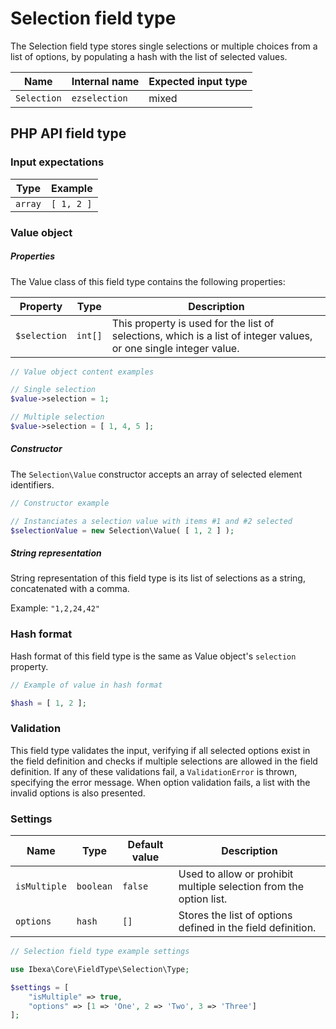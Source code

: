 # Selection field type

The Selection field type stores single selections or multiple choices from a list of options, by populating a hash with the list of selected values.

| Name        | Internal name | Expected input type |
|-------------|---------------|---------------------|
| `Selection` | `ezselection` | mixed             |

## PHP API field type

### Input expectations

| Type    | Example         |
|---------|-----------------|
| `array` | `[ 1, 2 ]` |

### Value object

##### Properties

The Value class of this field type contains the following properties:

| Property     | Type    | Description|
|--------------|---------|------------|
| `$selection` | `int[]` | This property is used for the list of selections, which is a list of integer values, or one single integer value. |

``` php
// Value object content examples

// Single selection
$value->selection = 1;

// Multiple selection
$value->selection = [ 1, 4, 5 ];
```

##### Constructor

The `Selection\Value` constructor accepts an array of selected element identifiers.

``` php
// Constructor example

// Instanciates a selection value with items #1 and #2 selected
$selectionValue = new Selection\Value( [ 1, 2 ] );
```

##### String representation

String representation of this field type is its list of selections as a string, concatenated with a comma.

Example: `"1,2,24,42"`

### Hash format

Hash format of this field type is the same as Value object's `selection` property.

``` php
// Example of value in hash format

$hash = [ 1, 2 ];
```

### Validation

This field type validates the input, verifying if all selected options exist in the field definition and checks if multiple selections are allowed in the field definition.
If any of these validations fail, a `ValidationError` is thrown, specifying the error message. When option validation fails, a list with the invalid options is also presented.

### Settings

| Name         | Type      | Default value | Description|
|--------------|-----------|---------------|------------|
| `isMultiple` | `boolean` | `false`       | Used to allow or prohibit multiple selection from the option list. |
| `options`    | `hash`    | `[]`     | Stores the list of options defined in the field definition.    |

``` php
// Selection field type example settings

use Ibexa\Core\FieldType\Selection\Type;

$settings = [
    "isMultiple" => true,
    "options" => [1 => 'One', 2 => 'Two', 3 => 'Three']
];
```
